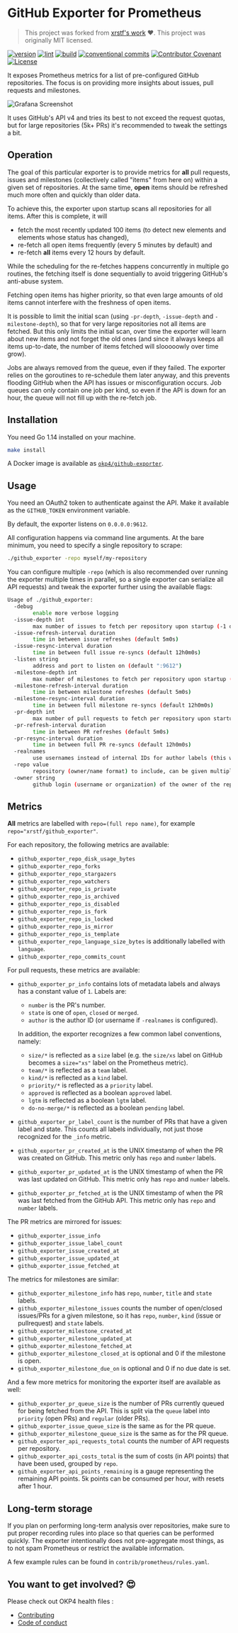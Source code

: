 # GitHub Exporter for Prometheus

> This project was forked from [xrstf's work](https://github.com/xrstf/github_exporter) ❤️. This project was originally MIT licensed.

[![version](https://img.shields.io/github/v/release/okp4/github-exporter?style=for-the-badge&logo=github)](https://github.com/okp4/github-exporter/releases)
[![lint](https://img.shields.io/github/workflow/status/okp4/github-exporter/Lint?label=lint&style=for-the-badge&logo=github)](https://github.com/okp4/github-exporter/actions/workflows/lint.yml)
[![build](https://img.shields.io/github/workflow/status/okp4/github-exporter/Build?label=build&style=for-the-badge&logo=github)](https://github.com/okp4/github-exporter/actions/workflows/build.yml)
[![conventional commits](https://img.shields.io/badge/Conventional%20Commits-1.0.0-yellow.svg?style=for-the-badge&logo=conventionalcommits)](https://conventionalcommits.org)
[![Contributor Covenant](https://img.shields.io/badge/Contributor%20Covenant-2.1-4baaaa.svg?style=for-the-badge)](https://github.com/okp4/.github/blob/main/CODE_OF_CONDUCT.md)
[![License](https://img.shields.io/badge/License-BSD_3--Clause-blue.svg?style=for-the-badge)](https://opensource.org/licenses/BSD-3-Clause)

It exposes Prometheus metrics for a list of pre-configured GitHub repositories.
The focus is on providing more insights about issues, pull requests and milestones.

![Grafana Screenshot](https://github.com/okp4/github-exporter/blob/main/contrib/grafana/screenshot.png?raw=true)

It uses GitHub's API v4 and tries its best to not exceed the request quotas, but for large
repositories (5k+ PRs) it's recommended to tweak the settings a bit.

## Operation

The goal of this particular exporter is to provide metrics for **all** pull requests, issues
and milestones (collectively called "items" from here on) within a given set of repositories.
At the same time, **open** items should be refreshed much more often and quickly than older
data.

To achieve this, the exporter upon startup scans all repositories for all items. After
this is complete, it will

- fetch the most recently updated 100 items (to detect new elements and elements
  whose status has changed),
- re-fetch all open items frequently (every 5 minutes by default) and
- re-fetch **all** items every 12 hours by default.

While the scheduling for the re-fetches happens concurrently in multiple go routines,
the fetching itself is done sequentially to avoid triggering GitHub's anti-abuse system.

Fetching open items has higher priority, so that even large amounts of old items
cannot interfere with the freshness of open items.

It is possible to limit the initial scan (using `-pr-depth`, `-issue-depth` and `-milestone-depth`),
so that for very large repositories not all items are fetched. But this only limits the
initial scan, over time the exporter will learn about new items and not forget the old ones
(and since it always keeps all items up-to-date, the number of items fetched will slooooowly
over time grow).

Jobs are always removed from the queue, even if they failed. The exporter relies on the
goroutines to re-schedule them later anyway, and this prevents flooding GitHub when the
API has issues or misconfiguration occurs. Job queues can only contain one job per kind,
so even if the API is down for an hour, the queue will not fill up with the re-fetch job.

## Installation

You need Go 1.14 installed on your machine.

```sh
make install
```

A Docker image is available as [`okp4/github-exporter`](https://hub.docker.com/r/okp4/github-exporter).

## Usage

You need an OAuth2 token to authenticate against the API. Make it available
as the `GITHUB_TOKEN` environment variable.

By default, the exporter listens on `0.0.0.0:9612`.

All configuration happens via command line arguments. At the bare minimum, you need to
specify a single repository to scrape:

```sh
./github_exporter -repo myself/my-repository
```

You can configure multiple `-repo` (which is also recommended over running the exporter
multiple times in parallel, so a single exporter can serialize all API requests) and
tweak the exporter further using the available flags:

```sh
Usage of ./github_exporter:
  -debug
        enable more verbose logging
  -issue-depth int
        max number of issues to fetch per repository upon startup (-1 disables the limit, 0 disables issue fetching entirely) (default -1)
  -issue-refresh-interval duration
        time in between issue refreshes (default 5m0s)
  -issue-resync-interval duration
        time in between full issue re-syncs (default 12h0m0s)
  -listen string
        address and port to listen on (default ":9612")
  -milestone-depth int
        max number of milestones to fetch per repository upon startup (-1 disables the limit, 0 disables milestone fetching entirely) (default -1)
  -milestone-refresh-interval duration
        time in between milestone refreshes (default 5m0s)
  -milestone-resync-interval duration
        time in between full milestone re-syncs (default 12h0m0s)
  -pr-depth int
        max number of pull requests to fetch per repository upon startup (-1 disables the limit, 0 disables PR fetching entirely) (default -1)
  -pr-refresh-interval duration
        time in between PR refreshes (default 5m0s)
  -pr-resync-interval duration
        time in between full PR re-syncs (default 12h0m0s)
  -realnames
        use usernames instead of internal IDs for author labels (this will make metrics contain personally identifiable information)
  -repo value
        repository (owner/name format) to include, can be given multiple times
  -owner string
        github login (username or organization) of the owner of the repositories that will be included. Excludes forked and locked repo, includes 100 first private & public repos
```

## Metrics

**All** metrics are labelled with `repo=(full repo name)`, for example
`repo="xrstf/github_exporter"`.

For each repository, the following metrics are available:

- `github_exporter_repo_disk_usage_bytes`
- `github_exporter_repo_forks`
- `github_exporter_repo_stargazers`
- `github_exporter_repo_watchers`
- `github_exporter_repo_is_private`
- `github_exporter_repo_is_archived`
- `github_exporter_repo_is_disabled`
- `github_exporter_repo_is_fork`
- `github_exporter_repo_is_locked`
- `github_exporter_repo_is_mirror`
- `github_exporter_repo_is_template`
- `github_exporter_repo_language_size_bytes` is additionally labelled with `language`.
- `github_exporter_repo_commits_count`

For pull requests, these metrics are available:

- `github_exporter_pr_info` contains lots of metadata labels and always has a constant
  value of `1`. Labels are:

  - `number` is the PR's number.
  - `state` is one of `open`, `closed` or `merged`.
  - `author` is the author ID (or username if `-realnames` is configured).

  In addition, the exporter recognizes a few common label conventions, namely:

  - `size/*` is reflected as a `size` label (e.g. the `size/xs` label on GitHub becomes
    a `size="xs"` label on the Prometheus metric).
  - `team/*` is reflected as a `team` label.
  - `kind/*` is reflected as a `kind` label.
  - `priority/*` is reflected as a `priority` label.
  - `approved` is reflected as a boolean `approved` label.
  - `lgtm` is reflected as a boolean `lgtm` label.
  - `do-no-merge/*` is reflected as a boolean `pending` label.

- `github_exporter_pr_label_count` is the number of PRs that have a given label
  and state. This counts all labels individually, not just those recognized for
  the `_info` metric.

- `github_exporter_pr_created_at` is the UNIX timestamp of when the PR was
  created on GitHub. This metric only has `repo` and `number` labels.

- `github_exporter_pr_updated_at` is the UNIX timestamp of when the PR was
  last updated on GitHub. This metric only has `repo` and `number` labels.

- `github_exporter_pr_fetched_at` is the UNIX timestamp of when the PR was
  last fetched from the GitHub API. This metric only has `repo` and `number` labels.

The PR metrics are mirrored for issues:

- `github_exporter_issue_info`
- `github_exporter_issue_label_count`
- `github_exporter_issue_created_at`
- `github_exporter_issue_updated_at`
- `github_exporter_issue_fetched_at`

The metrics for milestones are similar:

- `github_exporter_milestone_info` has `repo`, `number`, `title` and `state` labels.
- `github_exporter_milestone_issues` counts the number of open/closed issues/PRs
  for a given milestone, so it has `repo`, `number`, `kind` (issue or pullrequest)
  and `state` labels.
- `github_exporter_milestone_created_at`
- `github_exporter_milestone_updated_at`
- `github_exporter_milestone_fetched_at`
- `github_exporter_milestone_closed_at` is optional and 0 if the milestone is open.
- `github_exporter_milestone_due_on` is optional and 0 if no due date is set.

And a few more metrics for monitoring the exporter itself are available as well:

- `github_exporter_pr_queue_size` is the number of PRs currently queued for
  being fetched from the API. This is split via the `queue` label into `priority`
  (open PRs) and `regular` (older PRs).
- `github_exporter_issue_queue_size` is the same as for the PR queue.
- `github_exporter_milestone_queue_size` is the same as for the PR queue.
- `github_exporter_api_requests_total` counts the number of API requests per
  repository.
- `github_exporter_api_costs_total` is the sum of costs (in API points) that have
  been used, grouped by `repo`.
- `github_exporter_api_points_remaining` is a gauge representing the remaining
  API points. 5k points can be consumed per hour, with resets after 1 hour.

## Long-term storage

If you plan on performing long-term analysis over repositories, make sure to put proper
recording rules into place so that queries can be performed quickly. The exporter
intentionally does not pre-aggregate most things, as to not spam Prometheus or restrict
the available information.

A few example rules can be found in `contrib/prometheus/rules.yaml`.

## You want to get involved? 😍

Please check out OKP4 health files :

- [Contributing](https://github.com/okp4/.github/blob/main/CONTRIBUTING.md)
- [Code of conduct](https://github.com/okp4/.github/blob/main/CODE_OF_CONDUCT.md)
